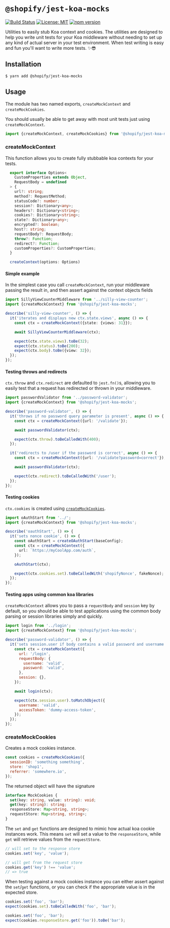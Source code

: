 # `@shopify/jest-koa-mocks`

[![Build Status](https://travis-ci.org/Shopify/quilt.svg?branch=master)](https://travis-ci.org/Shopify/quilt)
[![License: MIT](https://img.shields.io/badge/License-MIT-green.svg)](LICENSE.md) [![npm version](https://badge.fury.io/js/%40shopify%2Fjest-koa-mocks.svg)](https://badge.fury.io/js/%40shopify%2Fjest-koa-mocks)

Utilities to easily stub Koa context and cookies. The utilities are designed to help you write unit tests for your Koa middleware without needing to set up any kind of actual server in your test environment. When test writing is easy and fun you'll want to write more tests. ✨😎

## Installation

```bash
$ yarn add @shopify/jest-koa-mocks
```

## Usage

The module has two named exports, `createMockContext` and `createMockCookies`.

You should usually be able to get away with most unit tests just using `createMockContext`.

```js
import {createMockContext, createMockCookies} from '@shopify/jest-koa-mocks';
```

### createMockContext

This function allows you to create fully stubbable koa contexts for your tests.

```typescript
  export interface Options<
    CustomProperties extends Object,
    RequestBody = undefined
  > {
    url?: string;
    method?: RequestMethod;
    statusCode?: number;
    session?: Dictionary<any>;
    headers?: Dictionary<string>;
    cookies?: Dictionary<string>;
    state?: Dictionary<any>;
    encrypted?: boolean;
    host?: string;
    requestBody?: RequestBody;
    throw?: Function;
    redirect?: Function;
    customProperties?: CustomProperties;
  }

  createContext(options: Options)
```

#### Simple example

In the simplest case you call `createMockContext`, run your middleware passing the result in, and then assert against the context objects fields

```typescript
import SillyViewCounterMiddleware from '../silly-view-counter';
import {createMockContext} from '@shopify/jest-koa-mocks';

describe('silly-view-counter', () => {
  it('iterates and displays new ctx.state.views', async () => {
    const ctx = createMockContext({state: {views: 31}});

    await SillyViewCounterMiddleware(ctx);

    expect(ctx.state.views).toBe(32);
    expect(ctx.status).toBe(200);
    expect(ctx.body).toBe({view: 32});
  });
});
```

#### Testing throws and redirects

`ctx.throw` and `ctx.redirect` are defaulted to `jest.fn()`s, allowing you to easily test that a request has redirected or thrown in your middleware.

```typescript
import passwordValidator from '../password-validator';
import {createMockContext} from '@shopify/jest-koa-mocks';

describe('password-validator', () => {
  it('throws if no password query parameter is present', async () => {
    const ctx = createMockContext({url: '/validate'});

    await passwordValidator(ctx);

    expect(ctx.throw).toBeCalledWith(400);
  });

  it('redirects to /user if the password is correct', async () => {
    const ctx = createMockContext({url: '/validate?password=correct'});

    await passwordValidator(ctx);

    expect(ctx.redirect).toBeCalledWith('/user');
  });
});
```

#### Testing cookies

`ctx.cookies` is created using [`createMockCookies`](/README.md#createmockcookies).

```typescript
import oAuthStart from '../';
import {createMockContext} from '@shopify/jest-koa-mocks';

describe('oauthStart', () => {
  it('sets nonce cookie', () => {
    const oAuthStart = createOAuthStart(baseConfig);
    const ctx = createMockContext({
      url: `https://myCoolApp.com/auth`,
    });

    oAuthStart(ctx);

    expect(ctx.cookies.set).toBeCalledWith('shopifyNonce', fakeNonce);
  });
});
```

#### Testing apps using common koa libraries

`createMockContext` allows you to pass a `requestBody` and `session` key by default, so you should be able to test applications using the common body parsing or session libraries simply and quickly.

```javascript
import login from '../login';
import {createMockContext} from '@shopify/jest-koa-mocks';

describe('password-validator', () => {
  it('sets session.user if body contains a valid password and username', async () => {
    const ctx = createMockContext({
      url: '/login',
      requestBody: {
        username: 'valid',
        password: 'valid',
      },
      session: {},
    });

    await login(ctx);

    expect(ctx.session.user).toMatchObject({
      username: 'valid',
      accessToken: 'dummy-access-token',
    });
  });
});
```

### createMockCookies

Creates a mock cookies instance.

```javascript
const cookies = createMockCookies({
  sessionID: 'something something',
  store: 'shop1',
  referrer: 'somewhere.io',
});
```

The returned object will have the signature

```typescript
interface MockCookies {
  set(key: string, value: string): void;
  get(key: string): string;
  responseStore: Map<string, string>;
  requestStore: Map<string, string>;
}
```

The `set` and `get` functions are designed to mimic how actual koa cookie instances work. This means `set` will set a value to the `responseStore`, while `get` will retrieve values from the `requestStore`.

```javascript
// will set to the response store
cookies.set('key', 'value');

// will get from the request store
cookies.get('key') !== 'value';
// => true
```

When testing against a mock cookies instance you can either assert against the `set`/`get` functions, or you can check if the appropriate value is in the expected store.

```javascript
cookies.set('foo', 'bar');
expect(cookies.set).toBeCalledWith('foo', 'bar');
```

```javascript
cookies.set('foo', 'bar');
expect(cookies.responseStore.get('foo')).toBe('bar');
```
